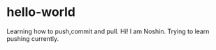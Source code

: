 # hello-world
Learning how to push,commit and pull.
Hi! I am Noshin.
Trying to learn pushing currently.

